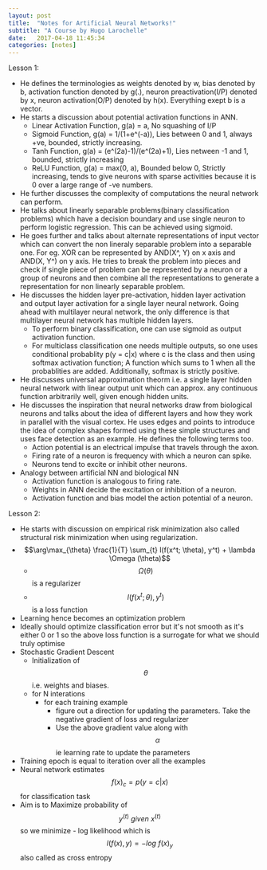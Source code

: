 ```yaml
---
layout: post
title:  "Notes for Artificial Neural Networks!"
subtitle: "A Course by Hugo Larochelle"
date:   2017-04-18 11:45:34
categories: [notes]
---
```


Lesson 1:

- He defines the terminologies as weights denoted by w, bias denoted by b, activation function denoted by g(.), neuron preactivation(I/P) denoted by x, neuron activation(O/P) denoted by h(x). Everything exept b is a vector.
- He starts a discussion about potential activation functions in ANN.  
	- Linear Activation Function, g(a) = a, No squashing of I/P
 	- Sigmoid Function, g(a) = 1/(1+e^(-a)), Lies between 0 and 1, always +ve, bounded, strictly increasing.
 	- Tanh Function, g(a) = (e^(2a)-1)/(e^(2a)+1), Lies netween -1 and 1, bounded, strictly increasing
 	- ReLU Function, g(a) = max(0, a), Bounded below 0, Strictly increasing, tends to give neurons with sparse activities because it is 0 over a large range of -ve numbers.
- He further discusses the complexity of computations the neural network can perform. 
- He talks about linearly separable problems(binary classification problems) which have a decision boundary and use single neuron to perform logistic regression. This can be achieved using sigmoid.
- He goes further and talks about alternate representations of input vector which can convert the non lineraly separable problem into a separable one. For eg. XOR can be represented by AND(X^, Y) on x axis and AND(X, Y^) on y axis. He tries to break the problem into pieces and check if single piece of problem can be represented by a neuron or a group of neurons and then combine all the representations to generate a representation for non linearly separable problem.
- He discusses the hidden layer pre-activation, hidden layer activation and output layer activation for a single layer neural network. Going ahead with multilayer neural network, the only difference is that multilayer neural network has multiple hidden layers.
	- To perform binary classification, one can use sigmoid as output activation function. 
	- For multiclass classification one needs multiple outputs, so one uses conditional probablity 
	p(y = c|x) where c is the class and then using softmax activation function; A function which sums to 1 when all the probablities are added. Additionally, softmax is strictly positive.
- He discusses universal approximation theorm i.e. a single layer hidden neural network with linear output unit which can approx. any continuous function arbitrarily well, given enough hidden units.
- He discusses the inspiration that neural networks draw from biological neurons and talks about the idea of different layers and how they work in parallel with the visual cortex. He uses edges and points to introduce the idea of complex shapes formed using these simple structures and uses face detection as an example. He defines the following terms too.
	- Action potential is an electrical impulse that travels through the axon. 
	- Firing rate of a neuron is frequency with which a neuron can spike.
	- Neurons tend to excite or inhibit other neurons.
- Analogy between artificial NN and biological NN
	- Activation function is analogous to firing rate.
	- Weights in ANN decide the excitation or inhibition of a neuron.
	- Activation function and bias model the action potential of a neuron. 


Lesson 2:

- He starts with discussion on empirical risk minimization also called structural risk minimization 
 when using regularization.
- $$\arg\max_{\theta} \frac{1}{T} \sum_{t} l(f(x^t; \theta), y^t) + \lambda \Omega (\theta)$$
	- $$\Omega (\theta)$$ is a regularizer 
	- $$l(f(x^t; \theta), y^t)$$ is a loss function
- Learning hence becomes an optimization problem 
- Ideally should optimize classification error but it's not smooth as it's either 0 or 1 so the above loss function is a surrogate for what we should truly optimise
- Stochastic Gradient Descent 
	- Initialization of $$ \theta $$ i.e. weights and biases.
	- for N interations 
		- for each training example 
			- figure out a direction for updating the parameters. Take the negative gradient of loss and regularizer
			- Use the above gradient value along with $$ \alpha $$ ie learning rate to update the parameters
- Training epoch is equal to iteration over all the examples
- Neural network estimates $$f(x)_c = p(y = c \lvert x)$$ for classification task
- Aim is to Maximize probability of $$y^{(t)} \ given \ x^{(t)}$$ so we minimize - log likelihood 
 which is $$l(f(x), y) = - log \ f(x)_{y} $$ also called as cross entropy
